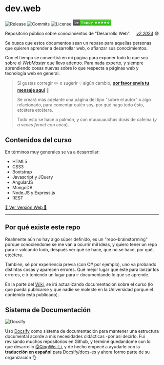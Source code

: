 # dev.web
![Release](https://badgen.net/github/release/sidval/dev.web) ![Commits](https://badgen.net/github/commits/sidval/dev.web) ![License](https://badgen.net/github/license/sidval/dev.web) ![Be Happy](https://raw.githubusercontent.com/SidVal/dev.web/master/docs/assets/img/be-happy.png)<div align="right" style="float:right;"><i><a href="https://github.com/SidVal/dev.web/releases" target="_new">v2.2024</a></i> :smile: </div>

Repositorio público sobre conocimientos de "Desarrollo Web".

Se busca que estos documentos sean un repaso para aquellas personas que quieren aprender a desarrollar web, o afianzar sus conocimientos.

Con el tiempo se convertirá en mi página para exponer todo lo que sea sobre el _WebMaster_ que llevo adentro. Para nada experto, y siempre aprendiendo cosas nuevas sobre lo que respecta a páginas web y tecnología web en general.

>Si gustas corregir :pencil2: o sugerir :bulb: algún cambio, [**por favor envía tu mensaje aquí**](https://github.com/SidVal/dev.web/issues/new?assignee=SidVal) :pray:
>
>Se creará más adelante una página del tipo "sobre el autor" o algo relacionado, para comentar quién soy, por qué hago todo ésto, etcétera etcétera.
>
>Todo esto se hace a pulmón, y con muuuuuuchas dosis de cafeína (_y a veces fernet con coca_).

## Contenidos del curso

En términos muy generales se va a desarrollar:

* HTML5
* CSS3
* Bootstrap
* Javascript y JQuery
* AngularJS
* MongoDB
* Node.JS y Express.js
* REST

[:rocket: Ver Versión Web :tada:](https://sidval.github.io/dev.web)

***

## Por qué existe este repo

Realmente aún no hay algo súper definido, es un "repo-brainstorming" porque conociendome se me van a ocurrir mil ideas, y quiero tener un repo para ir volcando todo, después ver qué se hace, qué no se hace, por qué, etcétera.

También, sé por experiencia previa (con C# por ejemplo), uno va probando distintas cosas y aparecen errores.
Qué mejor lugar que éste para lanzar los errores, e ir teniendo un lugar para ir documentando lo que se aprende.

En la parte del [Wiki](https://github.com/SidVal/dev.web/wiki), se irá actualizando documentación sobre el curso (lo que pueda publicarse y que nadie se moleste en la Universidad porque el contenido está publicado).

## Sistema de Documentación

![Docsify](https://docsify.js.org/_media/icon.svg)

Uso [Docsify](https://github.com/docsifyjs/docsify#readme) como sistema de documentación para mantener una estructura documental acorde a mis necesidades didácticas -por así decirlo. Fui revisando muchos repositorios en Github, y terminé quedandome con lo que desarrolló [@QingWei-Li](https://github.com/QingWei-Li), y de hecho empecé a ayudarle con la **traducción en español** para [Docsify/docs-es](https://github.com/docsifyjs/docs-es#readme) y ahora formo parte de su organización :ok_hand:
